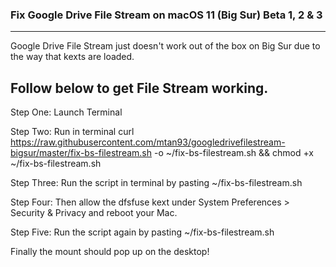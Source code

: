 ### Fix Google Drive File Stream on macOS 11 (Big Sur) Beta 1, 2 & 3 
----
Google Drive File Stream just doesn't work out of the box on Big Sur due to the way that kexts are loaded.

Follow below to get File Stream working.
----

Step One: Launch Terminal

Step Two: Run in terminal
curl https://raw.githubusercontent.com/mtan93/googledrivefilestream-bigsur/master/fix-bs-filestream.sh -o ~/fix-bs-filestream.sh && chmod +x ~/fix-bs-filestream.sh

Step Three: Run the script in terminal by pasting ~/fix-bs-filestream.sh

Step Four: Then allow the dfsfuse kext under System Preferences > Security & Privacy and reboot your Mac. 

Step Five: Run the script again by pasting ~/fix-bs-filestream.sh

Finally the mount should pop up on the desktop!

